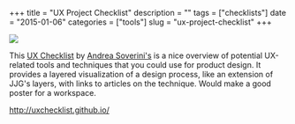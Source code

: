 +++
title = "UX Project Checklist"
description = ""
tags = ["checklists"]
date = "2015-01-06"
categories = ["tools"]
slug = "ux-project-checklist"
+++


<p><div class="tool-screenshot mb1"><img src="http://media.konigi.com/tools/external/ux-project-checklist.png" class="bluga-thumbnail custom"></div></p>

<p>This <a href="http://uxchecklist.github.io/">UX Checklist</a> by <a href="https://twitter.com/sovesove">Andrea Soverini's</a> is a nice overview of potential UX-related tools and techniques that you could use for product design. It provides a layered visualization of a design process, like an extension of JJG's layers, with links to articles on the technique. Would make a good poster for a workspace.</p>

  
<p><a href="http://uxchecklist.github.io/">http://uxchecklist.github.io/</a></p>
      
